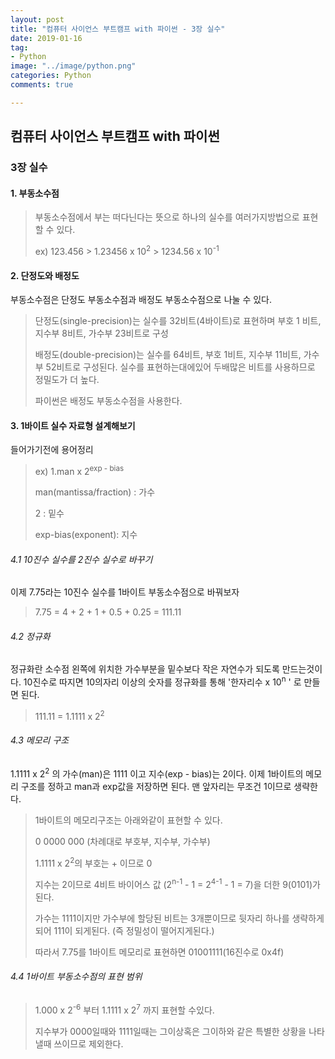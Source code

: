 ```yaml
---
layout: post
title: "컴퓨터 사이언스 부트캠프 with 파이썬 - 3장 실수"
date: 2019-01-16
tag:
- Python
image: "../image/python.png"
categories: Python
comments: true

---
```


## 컴퓨터 사이언스 부트캠프 with 파이썬



### 3장 실수

#### 1. 부동소수점

> 부동소수점에서 부는 떠다닌다는 뜻으로 하나의 실수를 여러가지방법으로 표현할 수 있다.
>
> ex) 123.456 > 1.23456 x 10<sup>2</sup> > 1234.56 x 10<sup>-1</sup> 

#### 2. 단정도와 배정도 

부동소수점은 단정도 부동소수점과 배정도 부동소수점으로 나눌 수 있다.

> 단정도(single-precision)는 실수를 32비트(4바이트)로 표현하며 부호 1 비트, 지수부 8비트, 가수부 23비트로 구성
>
> 배정도(double-precision)는 실수를 64비트, 부호 1비트, 지수부 11비트, 가수부 52비트로 구성된다. 실수를 표현하는대에있어 두배많은 비트를 사용하므로 정밀도가 더 높다. 
>
> 파이썬은 배정도 부동소수점을 사용한다.

#### 3. 1바이트 실수 자료형 설계해보기

들어가기전에 용어정리

> ex) 1.man x 2<sup>exp - bias</sup> 
>
> man(mantissa/fraction) : 가수
>
> 2 : 밑수
>
> exp-bias(exponent): 지수



###### 4.1 10진수 실수를 2진수 실수로 바꾸기

이제 7.75라는 10진수 실수를 1바이트 부동소수점으로 바꿔보자

> 7.75 = 4 + 2 + 1 + 0.5 + 0.25 = 111.11

###### 4.2 정규화

정규화란 소수점 왼쪽에 위치한 가수부분을 밑수보다 작은 자연수가 되도록 만드는것이다. 10진수로 따지면 10의자리 이상의 숫자를 정규화를 통해 '한자리수 x 10<sup>n</sup> ' 로 만들면 된다.

> 111.11 = 1.1111 x 2<sup>2</sup> 

###### 4.3 메모리 구조

1.1111 x  2<sup>2</sup> 의 가수(man)은 1111 이고 지수(exp - bias)는 2이다. 이제 1바이트의 메모리 구조를 정하고 man과 exp값을 저장하면 된다. 맨 앞자리는 무조건 1이므로 생략한다.

> 1바이트의 메모리구조는 아래와같이 표현할 수 있다.
>
> 0 0000 000  (차례대로 부호부, 지수부, 가수부)
>
> 1.1111 x 2<sup>2</sup>의 부호는 + 이므로 0
>
> 지수는 2이므로 4비트 바이어스 값 (2<sup>n-1</sup> - 1 = 2<sup>4-1</sup> - 1 = 7)을 더한 9(0101)가 된다. 
>
> 가수는 1111이지만 가수부에 할당된 비트는 3개뿐이므로 뒷자리 하나를 생략하게되어 111이 되게된다. (즉 정밀성이 떨어지게된다.)
>
> 따라서 7.75를 1바이트 메모리로 표현하면 01001111(16진수로 0x4f)

###### 4.4 1바이트 부동소수점의 표현 범위

> 1.000 x 2<sup>-6</sup> 부터 1.1111 x 2<sup>7</sup> 까지 표현할 수있다.
>
> 지수부가 0000일때와 1111일때는 그이상혹은 그이하와 같은 특별한 상황을 나타낼때 쓰이므로 제외한다.

